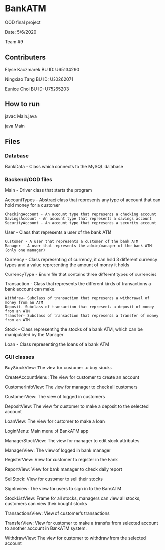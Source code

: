 # BankATM 
OOD final project

Date: 5/6/2020

Team #9

## Contributers
Elyse Kaczmarek
BU ID: U65134290 

Ningxiao Tang
BU ID: U20262071

Eunice Choi
BU ID: U75265203


## How to run
javac Main.java

java Main

## Files 

### Database 
BankData - Class which connects to the MySQL database

### Backend/OOD files

Main - Driver class that starts the program

AccountTypes - Abstract class that represents any type of account that can hold money for a customer

	CheckingAccount - An account type that represents a checking account
	SavingsAccount - An account type that represents a savings account
	SecurityAccount - An account type that represents a security account

User - Class that represents a user of the bank ATM
	
	Customer - A user that represents a customer of the bank ATM
	Manager - A user that represents the admin/manager of the bank ATM (only one manager)

Currency - Class representing of currency, it can hold 3 different currency types and a value representing the amount of money it holds

CurrencyType - Enum file that contains three different types of currencies 

Transaction - Class that represents the different kinds of transactions a bank account can make.

	Withdraw- Subclass of transaction that represents a withdrawal of money from an ATM
	Deposit- Subclass of transaction that represents a deposit of money from an ATM
	Transfer- Subclass of transaction that represents a transfer of money from an ATM

Stock - Class representing the stocks of a bank ATM, which can be manipulated by the Manager

Loan - Class representing the loans of a bank ATM

### GUI classes

BuyStockView: The view for customer to buy stocks

CreateAccountMenu: The view for customer to create an account

CustomerInfoView: The view for manager to check all customers

CustomerView: The view of logged in customers

DepositView: The view for customer to make a deposit to the selected account

LoanView: The view for customer to make a loan

LoginMenu: Main menu of BankATM app

ManagerStockView: The view for manager to edit stock attributes

ManagerView: The view of logged in bank manager

RegisterView: View for customer to register in the Bank

ReportView: View for bank manager to check daily report

SellStock: View for customer to sell their stocks

SignInview: The view for users to sign in to the BankATM

StockListView: Frame for all stocks, managers can view all stocks, customers can view their bought stocks

TransactionsView: View of customer’s transactions

TransferView: View for customer to make a transfer from selected account to another account in BankATM system.

WithdrawView: The view for customer to withdraw from the selected account
